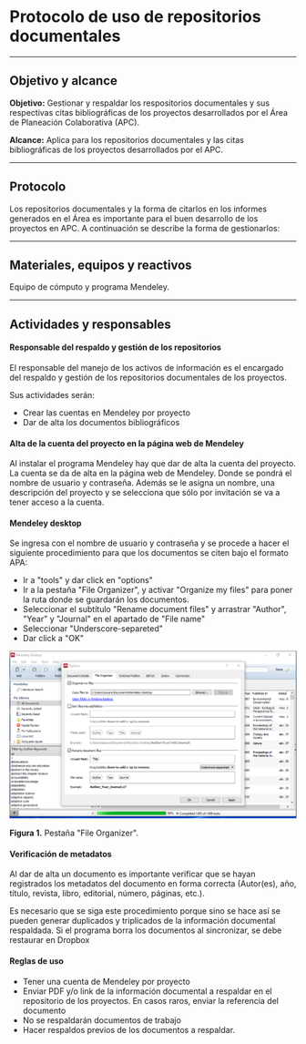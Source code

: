 # Protocolo de uso de repositorios documentales
* * *

## Objetivo y alcance

**Objetivo:** Gestionar y respaldar los respositorios documentales y sus respectivas citas bibliográficas de los proyectos desarrollados por el Área de Planeación Colaborativa (APC).

**Alcance:** Aplica para los repositorios documentales y las citas bibliográficas de los proyectos desarrollados por el APC.

* * *
## Protocolo

Los repositorios documentales y la forma de citarlos en los informes generados en el Área es importante para el buen desarrollo de los proyectos en APC. A continuación se describe la forma de gestionarlos:

* * *
## Materiales, equipos y reactivos

Equipo de cómputo y programa Mendeley.

* * *

## Actividades y responsables

#### Responsable del respaldo y gestión de los repositorios

El responsable del manejo de los activos de información es el encargado del respaldo y gestión de los repositorios documentales de los proyectos.

Sus actividades serán:

* Crear las cuentas en Mendeley por proyecto
* Dar de alta los documentos bibliográficos

#### Alta de la cuenta del proyecto en la página web de Mendeley

Al instalar el programa Mendeley hay que dar de alta la cuenta del proyecto. La cuenta se da de alta en la página web de Mendeley. Donde se pondrá el nombre de usuario y contraseña. Además se le asigna un nombre, una descripción del proyecto y se selecciona que sólo por invitación se va a tener acceso a la cuenta.

#### Mendeley desktop

Se ingresa con el nombre de usuario y contraseña y se procede a hacer el siguiente procedimiento para que los documentos se citen bajo el formato APA:

* Ir a "tools" y dar click en "options"
* Ir a la pestaña "File Organizer", y activar "Organize my files" para poner la ruta donde se guardarán los documentos.
* Seleccionar el subtítulo "Rename document files" y arrastrar "Author", "Year" y "Journal" en el apartado de "File name"
* Seleccionar "Underscore-separeted"
* Dar click a "OK"

![Figura 1](file_organizer.PNG)

**Figura 1.** Pestaña "File Organizer".

#### Verificación de metadatos

Al dar de alta un documento es importante verificar que se hayan registrados los metadatos del documento en forma correcta (Autor(es), año, título, revista, libro, editorial, número, páginas, etc.).

Es necesario que se siga este procedimiento porque sino se hace así se pueden generar duplicados y triplicados de la información documental respaldada. Si el programa borra los documentos al sincronizar, se debe restaurar en Dropbox

#### Reglas de uso

* Tener una cuenta de Mendeley por proyecto
* Enviar PDF y/o link de la información documental a respaldar en el repositorio de los proyectos. En casos raros, enviar la referencia del documento
* No se respaldarán documentos de trabajo
* Hacer respaldos previos de los documentos a respaldar.
